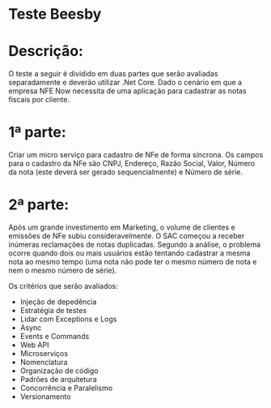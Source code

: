 # Teste Beesby

# Descrição:

  O teste a seguir é dividido em duas partes que serão avaliadas separadamente e deverão utilizar .Net Core. Dado o cenário em que a empresa NFE Now necessita de uma aplicação para cadastrar as notas fiscais por cliente.

# 1ª parte:
  Criar um micro serviço para cadastro de NFe de forma síncrona. Os campos para o cadastro da NFe são CNPJ, Endereço, Razão Social, Valor, Número da nota (este deverá ser gerado sequencialmente) e Número de série.
  
# 2ª parte:
  Após um grande investimento em Marketing, o volume de clientes e emissões de NFe subiu consideravelmente. O SAC começou a receber inúmeras reclamações de notas duplicadas.
  Segundo a análise, o problema ocorre quando dois ou mais usuários estão tentando cadastrar a mesma nota ao mesmo tempo (uma nota não pode ter o mesmo número de nota e nem o mesmo número de série).
    
Os critérios que serão avaliados:
  - Injeção de depedência
  - Estratégia de testes
  - Lidar com Exceptions e Logs
  - Async
  - Events e Commands
  - Web API
  - Microserviços
  - Nomenclatura
  - Organização de código
  - Padrões de arquitetura
  - Concorrência e Paralelismo
  - Versionamento

